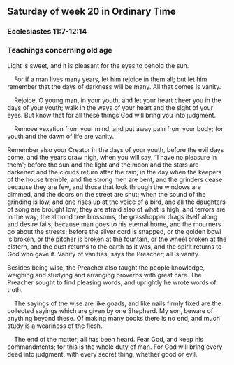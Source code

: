 ## Saturday of week 20 in Ordinary Time

### Ecclesiastes 11:7-12:14

### Teachings concerning old age

Light is sweet, and it is pleasant for the eyes to behold the sun.

    For if a man lives many years, let him rejoice in them all; but let him remember that the days of darkness will be many. All that comes is vanity.

    Rejoice, O young man, in your youth, and let your heart cheer you in the days of your youth; walk in the ways of your heart and the sight of your eyes. But know that for all these things God will bring you into judgment.

    Remove vexation from your mind, and put away pain from your body; for youth and the dawn of life are vanity.

Remember also your Creator in the days of your youth, before the evil days come, and the years draw nigh, when you will say, “I have no pleasure in them”; before the sun and the light and the moon and the stars are darkened and the clouds return after the rain; in the day when the keepers of the house tremble, and the strong men are bent, and the grinders cease because they are few, and those that look through the windows are dimmed, and the doors on the street are shut; when the sound of the grinding is low, and one rises up at the voice of a bird, and all the daughters of song are brought low; they are afraid also of what is high, and terrors are in the way; the almond tree blossoms, the grasshopper drags itself along and desire fails; because man goes to his eternal home, and the mourners go about the streets; before the silver cord is snapped, or the golden bowl is broken, or the pitcher is broken at the fountain, or the wheel broken at the cistern, and the dust returns to the earth as it was, and the spirit returns to God who gave it. Vanity of vanities, says the Preacher; all is vanity.

Besides being wise, the Preacher also taught the people knowledge, weighing and studying and arranging proverbs with great care. The Preacher sought to find pleasing words, and uprightly he wrote words of truth.

    The sayings of the wise are like goads, and like nails firmly fixed are the collected sayings which are given by one Shepherd. My son, beware of anything beyond these. Of making many books there is no end, and much study is a weariness of the flesh.

    The end of the matter; all has been heard. Fear God, and keep his commandments; for this is the whole duty of man. For God will bring every deed into judgment, with every secret thing, whether good or evil.